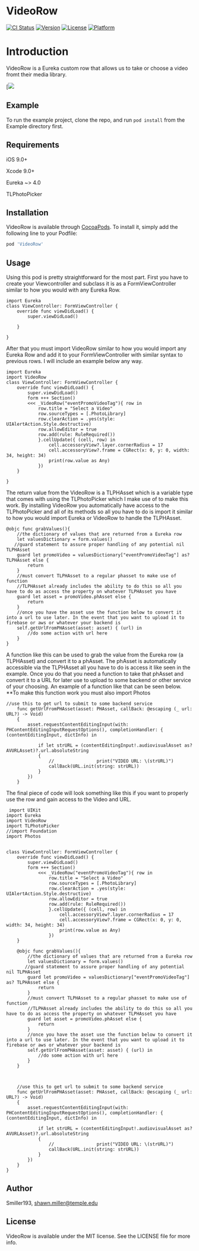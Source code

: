 # VideoRow

[![CI Status](https://img.shields.io/travis/Smiller193/VideoRow.svg?style=flat)](https://travis-ci.org/Smiller193/VideoRow)
[![Version](https://img.shields.io/cocoapods/v/VideoRow.svg?style=flat)](https://cocoapods.org/pods/VideoRow)
[![License](https://img.shields.io/cocoapods/l/VideoRow.svg?style=flat)](https://cocoapods.org/pods/VideoRow)
[![Platform](https://img.shields.io/cocoapods/p/VideoRow.svg?style=flat)](https://cocoapods.org/pods/VideoRow)



# Introduction

VideoRow is a Eureka custom row that allows us to take or choose a video fromt their media library.



[![](https://gph.is/2RPO6YZ)



## Example

To run the example project, clone the repo, and run `pod install` from the Example directory first.

## Requirements
iOS 9.0+

Xcode 9.0+

Eureka ~> 4.0

TLPhotoPicker
## Installation

VideoRow is available through [CocoaPods](https://cocoapods.org). To install
it, simply add the following line to your Podfile:

```ruby
pod 'VideoRow'
```
## Usage

Using this pod is pretty straightforward for the most part. First you have to create your Viewcontroller and subclass it is as a FormViewController similar to how you would with any Eureka Row.

    import Eureka
    class ViewController: FormViewController {
        override func viewDidLoad() {
            super.viewDidLoad()
           
        }
        
    }

After that you must import VideoRow similar to how you would import any Eureka Row and add it to your FormViewController with similar syntax to previous rows. I will include an example below any way.

    import Eureka
    import VideoRow
    class ViewController: FormViewController {
        override func viewDidLoad() {
            super.viewDidLoad()
            form +++ Section()
            <<< _VideoRow("eventPromoVideoTag"){ row in
                row.title = "Select a Video"
                row.sourceTypes = [.PhotoLibrary]
                row.clearAction = .yes(style: UIAlertAction.Style.destructive)
                row.allowEditor = true
                row.add(rule: RuleRequired())
                }.cellUpdate({ (cell, row) in
                    cell.accessoryView?.layer.cornerRadius = 17
                    cell.accessoryView?.frame = CGRect(x: 0, y: 0, width: 34, height: 34)
                    print(row.value as Any)
                })
        }
        
    }
    
The return value from the VideoRow is a TLPHAsset which is a variable type that comes with using the TLPhotoPicker which I make use of to make this work. By installing VideoRow you automatically have access to the TLPhotoPicker and all of its methods so all you have to do is import it similar to how you would import Eureka or VideoRow to handle the TLPHAsset.

    @objc func grabValues(){
        //the dictionary of values that are returned from a Eureka row
        let valuesDictionary = form.values()
       //guard statement to assure proper handling of any potential nil TLPHAsset
        guard let promoVideo = valuesDictionary["eventPromoVideoTag"] as? TLPHAsset else {
            return
        }
        //must convert TLPHAsset to a regular phasset to make use of function
        //TLPHAsset already includes the ability to do this so all you have to do as access the property on whatever TLPHAsset you have
        guard let asset = promoVideo.phAsset else {
            return
        }
        //once you have the asset use the function below to convert it into a url to use later. In the event that you want to upload it to firebase or aws or whatever your backend is
        self.getUrlFromPHAsset(asset: asset) { (url) in
            //do some action with url here
        }
    }

A function like this can be used to grab the value from the Eureka row (a TLPHAsset) and convert it to a phAsset. The phAsset is automatically accessible via the TLPHAsset all you have to do is access it like seen in the example. Once you do that you need a function to take that phAsset and convert it to a URL for later use to upload to some backend or other service of your choosing. An example of a function like that can be seen below. **To make this function work you must also import Photos


    //use this to get url to submit to some backend service
        func getUrlFromPHAsset(asset: PHAsset, callBack: @escaping (_ url: URL?) -> Void)
        {
            asset.requestContentEditingInput(with: PHContentEditingInputRequestOptions(), completionHandler: { (contentEditingInput, dictInfo) in
                
                if let strURL = (contentEditingInput!.audiovisualAsset as? AVURLAsset)?.url.absoluteString
                {
                    //                print("VIDEO URL: \(strURL)")
                    callBack(URL.init(string: strURL))
                }
            })
        }
        
 The final piece of code will look something like this if you want to properly use the row and gain access to the Video and URL.
 
     import UIKit
    import Eureka
    import VideoRow
    import TLPhotoPicker
    //import Foundation
    import Photos
    
    
    class ViewController: FormViewController {
        override func viewDidLoad() {
            super.viewDidLoad()
            form +++ Section()
                <<< _VideoRow("eventPromoVideoTag"){ row in
                    row.title = "Select a Video"
                    row.sourceTypes = [.PhotoLibrary]
                    row.clearAction = .yes(style: UIAlertAction.Style.destructive)
                    row.allowEditor = true
                    row.add(rule: RuleRequired())
                    }.cellUpdate({ (cell, row) in
                        cell.accessoryView?.layer.cornerRadius = 17
                        cell.accessoryView?.frame = CGRect(x: 0, y: 0, width: 34, height: 34)
                        print(row.value as Any)
                    })
        }
        
        @objc func grabValues(){
            //the dictionary of values that are returned from a Eureka row
            let valuesDictionary = form.values()
           //guard statement to assure proper handling of any potential nil TLPHAsset
            guard let promoVideo = valuesDictionary["eventPromoVideoTag"] as? TLPHAsset else {
                return
            }
            //must convert TLPHAsset to a regular phasset to make use of function
            //TLPHAsset already includes the ability to do this so all you have to do as access the property on whatever TLPHAsset you have
            guard let asset = promoVideo.phAsset else {
                return
            }
            //once you have the asset use the function below to convert it into a url to use later. In the event that you want to upload it to firebase or aws or whatever your backend is
            self.getUrlFromPHAsset(asset: asset) { (url) in
                //do some action with url here
            }
        }
        
        
        
        //use this to get url to submit to some backend service
        func getUrlFromPHAsset(asset: PHAsset, callBack: @escaping (_ url: URL?) -> Void)
        {
            asset.requestContentEditingInput(with: PHContentEditingInputRequestOptions(), completionHandler: { (contentEditingInput, dictInfo) in
                
                if let strURL = (contentEditingInput!.audiovisualAsset as? AVURLAsset)?.url.absoluteString
                {
                    //                print("VIDEO URL: \(strURL)")
                    callBack(URL.init(string: strURL))
                }
            })
        }
    }


        

## Author

Smiller193, shawn.miller@temple.edu

## License

VideoRow is available under the MIT license. See the LICENSE file for more info.
